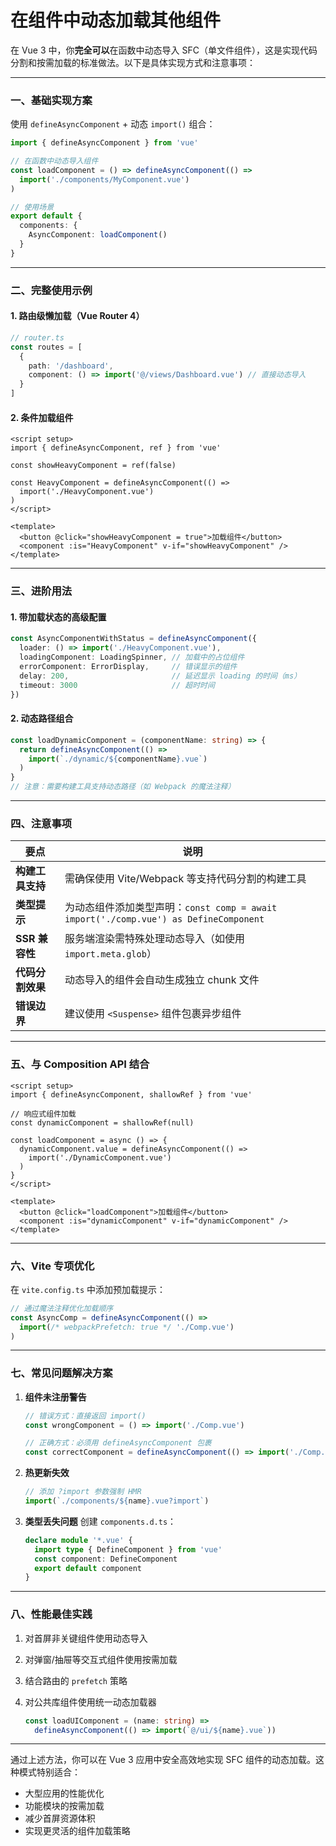 # 在组件中动态加载其他组件

在 Vue 3 中，你**完全可以**在函数中动态导入 SFC（单文件组件），这是实现代码分割和按需加载的标准做法。以下是具体实现方式和注意事项：

---

### 一、基础实现方案
使用 `defineAsyncComponent` + 动态 `import()` 组合：

```typescript
import { defineAsyncComponent } from 'vue'

// 在函数中动态导入组件
const loadComponent = () => defineAsyncComponent(() =>
  import('./components/MyComponent.vue')
)

// 使用场景
export default {
  components: {
    AsyncComponent: loadComponent()
  }
}
```

---

### 二、完整使用示例
#### 1. 路由级懒加载（Vue Router 4）
```typescript
// router.ts
const routes = [
  {
    path: '/dashboard',
    component: () => import('@/views/Dashboard.vue') // 直接动态导入
  }
]
```

#### 2. 条件加载组件
```vue
<script setup>
import { defineAsyncComponent, ref } from 'vue'

const showHeavyComponent = ref(false)

const HeavyComponent = defineAsyncComponent(() =>
  import('./HeavyComponent.vue')
)
</script>

<template>
  <button @click="showHeavyComponent = true">加载组件</button>
  <component :is="HeavyComponent" v-if="showHeavyComponent" />
</template>
```

---

### 三、进阶用法
#### 1. 带加载状态的高级配置
```typescript
const AsyncComponentWithStatus = defineAsyncComponent({
  loader: () => import('./HeavyComponent.vue'),
  loadingComponent: LoadingSpinner, // 加载中的占位组件
  errorComponent: ErrorDisplay,     // 错误显示的组件
  delay: 200,                       // 延迟显示 loading 的时间（ms）
  timeout: 3000                     // 超时时间
})
```

#### 2. 动态路径组合
```typescript
const loadDynamicComponent = (componentName: string) => {
  return defineAsyncComponent(() =>
    import(`./dynamic/${componentName}.vue`)
  )
}
// 注意：需要构建工具支持动态路径（如 Webpack 的魔法注释）
```

---

### 四、注意事项
| 要点                  | 说明                                                                 |
|-----------------------|--------------------------------------------------------------------|
| **构建工具支持**       | 需确保使用 Vite/Webpack 等支持代码分割的构建工具                          |
| **类型提示**          | 为动态组件添加类型声明：`const comp = await import('./comp.vue') as DefineComponent` |
| **SSR 兼容性**        | 服务端渲染需特殊处理动态导入（如使用 `import.meta.glob`）                  |
| **代码分割效果**      | 动态导入的组件会自动生成独立 chunk 文件                                  |
| **错误边界**          | 建议使用 `<Suspense>` 组件包裹异步组件                                  |

---

### 五、与 Composition API 结合
```vue
<script setup>
import { defineAsyncComponent, shallowRef } from 'vue'

// 响应式组件加载
const dynamicComponent = shallowRef(null)

const loadComponent = async () => {
  dynamicComponent.value = defineAsyncComponent(() =>
    import('./DynamicComponent.vue')
  )
}
</script>

<template>
  <button @click="loadComponent">加载组件</button>
  <component :is="dynamicComponent" v-if="dynamicComponent" />
</template>
```

---

### 六、Vite 专项优化
在 `vite.config.ts` 中添加预加载提示：
```typescript
// 通过魔法注释优化加载顺序
const AsyncComp = defineAsyncComponent(() =>
  import(/* webpackPrefetch: true */ './Comp.vue')
)
```

---

### 七、常见问题解决方案
1. **组件未注册警告**
   ```typescript
   // 错误方式：直接返回 import()
   const wrongComponent = () => import('./Comp.vue')

   // 正确方式：必须用 defineAsyncComponent 包裹
   const correctComponent = defineAsyncComponent(() => import('./Comp.vue'))
   ```

2. **热更新失效**
   ```typescript
   // 添加 ?import 参数强制 HMR
   import(`./components/${name}.vue?import`)
   ```

3. **类型丢失问题**
   创建 `components.d.ts`：
   ```typescript
   declare module '*.vue' {
     import type { DefineComponent } from 'vue'
     const component: DefineComponent
     export default component
   }
   ```

---

### 八、性能最佳实践
1. 对首屏非关键组件使用动态导入
2. 对弹窗/抽屉等交互式组件使用按需加载
3. 结合路由的 `prefetch` 策略
4. 对公共库组件使用统一动态加载器

   ```typescript
   const loadUIComponent = (name: string) => 
     defineAsyncComponent(() => import(`@/ui/${name}.vue`))
   ```

---

通过上述方法，你可以在 Vue 3 应用中安全高效地实现 SFC 组件的动态加载。这种模式特别适合：
- 大型应用的性能优化
- 功能模块的按需加载
- 减少首屏资源体积
- 实现更灵活的组件加载策略